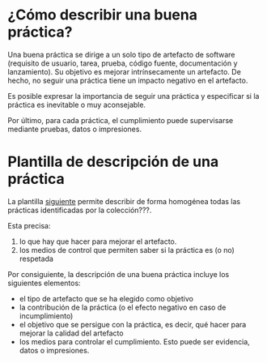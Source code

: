 ¿Cómo describir una buena práctica?
===================================

Una buena práctica se dirige a un solo tipo de artefacto de software (requisito de usuario, tarea, prueba, código fuente, documentación y lanzamiento).
Su objetivo es mejorar intrínsecamente un artefacto. De hecho, no seguir una práctica tiene un impacto negativo en el artefacto.

Es posible expresar la importancia de seguir una práctica y especificar si la práctica es inevitable o muy aconsejable.

Por último, para cada práctica, el cumplimiento puede supervisarse mediante pruebas, datos o impresiones.


Plantilla de descripción de una práctica
========================================

La plantilla [siguiente](./TEMPLATE.md) permite describir de forma homogénea todas las prácticas identificadas por la colección???.

Esta precisa:

1. lo que hay que hacer para mejorar el artefacto.
2. los medios de control que permiten saber si la práctica es (o no) respetada

Por consiguiente, la descripción de una buena práctica incluye los siguientes elementos:

* el tipo de artefacto que se ha elegido como objetivo
* la contribución de la práctica (o el efecto negativo en caso de incumplimiento)
* el objetivo que se persigue con la práctica, es decir, qué hacer para mejorar la calidad del artefacto
* los medios para controlar el cumplimiento. Esto puede ser evidencia, datos o impresiones.
